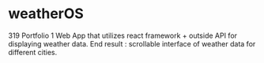 # weatherOS
319 Portfolio 1
Web App that utilizes react framework + outside API for displaying weather data. 
End result :  scrollable interface of weather data for different cities. 
